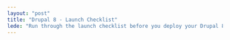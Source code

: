 ```yaml
---
layout: "post"
title: "Drupal 8 - Launch Checklist"
lede: "Run through the launch checklist before you deploy your Drupal 8 site"
---
```

